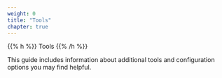 ```yaml
---
weight: 0
title: "Tools"
chapter: true
---
```


{{% h %}}
Tools
{{% /h %}}

This guide includes information about additional tools and configuration options you may find helpful.
